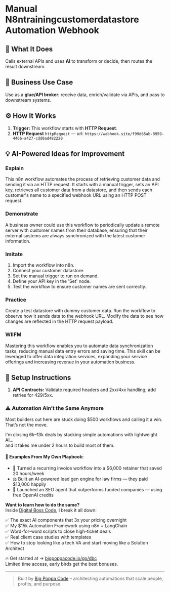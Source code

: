 # Manual N8ntrainingcustomerdatastore Automation Webhook
  ## 🚀 What It Does
  Calls external APIs and uses **AI** to transform or decide, then routes the result downstream.
  
  ## 💼 Business Use Case
  Use as a **glue/API broker**: receive data, enrich/validate via APIs, and pass to downstream systems.
  
  ## ⚙️ How It Works
  1. **Trigger:** This workflow starts with **HTTP Request**.
  2. **HTTP Request** `httpRequest` — url: `https://webhook.site/f99d65ab-8959-4466-a427-cdd0ad482220`
  
  ## 💡 AI-Powered Ideas for Improvement
  ### Explain
This n8n workflow automates the process of retrieving customer data and sending it via an HTTP request. It starts with a manual trigger, sets an API key, retrieves all customer data from a datastore, and then sends each customer's name to a specified webhook URL using an HTTP POST request.

### Demonstrate
A business owner could use this workflow to periodically update a remote server with customer names from their database, ensuring that their external systems are always synchronized with the latest customer information.

### Imitate
1. Import the workflow into n8n.
2. Connect your customer datastore.
3. Set the manual trigger to run on demand.
4. Define your API key in the 'Set' node.
5. Test the workflow to ensure customer names are sent correctly.

### Practice
Create a test datastore with dummy customer data. Run the workflow to observe how it sends data to the webhook URL. Modify the data to see how changes are reflected in the HTTP request payload.

### WIIFM
Mastering this workflow enables you to automate data synchronization tasks, reducing manual data entry errors and saving time. This skill can be leveraged to offer data integration services, expanding your service offerings and increasing revenue in your automation business.
  
  ## 🔧 Setup Instructions
  1. **API Contracts:** Validate required headers and 2xx/4xx handling; add retries for 429/5xx.
  
### ⚠️ Automation Ain’t the Same Anymore

Most builders out here are stuck doing $500 workflows and calling it a win.  
That’s not the move.  

I'm closing $6k–$13k deals by stacking simple automations with lightweight AI...  
and it takes me under 2 hours to build most of them.

#### 🧠 Examples From My Own Playbook:
- 🔁 Turned a recurring invoice workflow into a $6,000 retainer that saved 20 hours/week  
- ⚖️ Built an AI-powered lead gen engine for law firms — they paid $13,000 happily  
- 🚀 Launched an SEO agent that outperforms funded companies — using free OpenAI credits  

**Want to learn how to do the same?**  
Inside [Digital Boss Code](https://bigpoppacode.io/go/dbc), I break it all down:

✅ The exact AI components that 3x your pricing overnight  
✅ My $15k Automation Framework using n8n + LangChain  
✅ Word-for-word scripts to close high-ticket deals  
✅ Real client case studies with templates  
✅ How to stop looking like a tech VA and start moving like a Solution Architect  

🔥 Get started at → [bigpoppacode.io/go/dbc](https://bigpoppacode.io/go/dbc)  
Limited time access, early birds get the best bonuses.

---
> Built by [Big Poppa Code](https://bigpoppacode.io) – architecting automations that scale people, profits, and purpose.
  